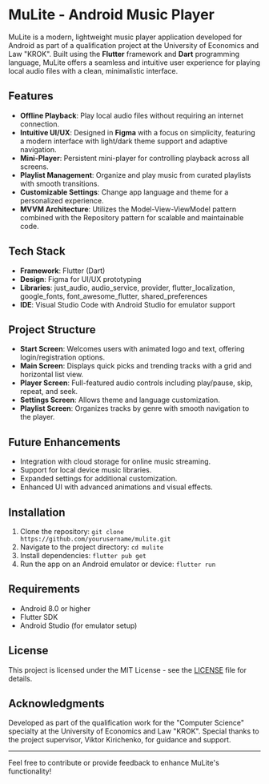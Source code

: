 # MuLite - Android Music Player

MuLite is a modern, lightweight music player application developed for Android as part of a qualification project at the University of Economics and Law "KROK". Built using the **Flutter** framework and **Dart** programming language, MuLite offers a seamless and intuitive user experience for playing local audio files with a clean, minimalistic interface.

## Features
- **Offline Playback**: Play local audio files without requiring an internet connection.
- **Intuitive UI/UX**: Designed in **Figma** with a focus on simplicity, featuring a modern interface with light/dark theme support and adaptive navigation.
- **Mini-Player**: Persistent mini-player for controlling playback across all screens.
- **Playlist Management**: Organize and play music from curated playlists with smooth transitions.
- **Customizable Settings**: Change app language and theme for a personalized experience.
- **MVVM Architecture**: Utilizes the Model-View-ViewModel pattern combined with the Repository pattern for scalable and maintainable code.

## Tech Stack
- **Framework**: Flutter (Dart)
- **Design**: Figma for UI/UX prototyping
- **Libraries**: just_audio, audio_service, provider, flutter_localization, google_fonts, font_awesome_flutter, shared_preferences
- **IDE**: Visual Studio Code with Android Studio for emulator support

## Project Structure
- **Start Screen**: Welcomes users with animated logo and text, offering login/registration options.
- **Main Screen**: Displays quick picks and trending tracks with a grid and horizontal list view.
- **Player Screen**: Full-featured audio controls including play/pause, skip, repeat, and seek.
- **Settings Screen**: Allows theme and language customization.
- **Playlist Screen**: Organizes tracks by genre with smooth navigation to the player.

## Future Enhancements
- Integration with cloud storage for online music streaming.
- Support for local device music libraries.
- Expanded settings for additional customization.
- Enhanced UI with advanced animations and visual effects.

## Installation
1. Clone the repository: `git clone https://github.com/yourusername/mulite.git`
2. Navigate to the project directory: `cd mulite`
3. Install dependencies: `flutter pub get`
4. Run the app on an Android emulator or device: `flutter run`

## Requirements
- Android 8.0 or higher
- Flutter SDK
- Android Studio (for emulator setup)

## License
This project is licensed under the MIT License - see the [LICENSE](LICENSE) file for details.

## Acknowledgments
Developed as part of the qualification work for the "Computer Science" specialty at the University of Economics and Law "KROK". Special thanks to the project supervisor, Viktor Kirichenko, for guidance and support.

---

Feel free to contribute or provide feedback to enhance MuLite's functionality!

